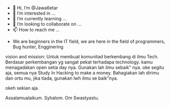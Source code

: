 - 👋 Hi, I’m @Jawa6etar
- 👀 I’m interested in ...
- 🌱 I’m currently learning ...
- 💞️ I’m looking to collaborate on ...
- 📫 How to reach me ...

<!---
Jawa6etar/Jawa6etar is a ✨ special ✨ repository because its `README.md` (this file) appears on your GitHub profile.
You can click the Preview link to take a look at your changes.
--->

- We are beginners in the IT field, we are here in the field of programmers, Bug hunter, Engginering

vision and mission: 
    Untuk membuat komunitad berkembang di ilmu Tech.
Berdasar perkembangan yg sangat pekat terhadapa technology. 
kamu menagadakan open setia day nya. 
Gunakan lah ilmu sebaik" nya.
oke segitu aja, semua nya
Study In Hacking to make a money.
Bahagiakan lah dirimu dan ortu mu, jika tiada, gunakan lwh ilmu se baik"nya.

okeh sekian aja.

Assalamualaikum.
Syhalom. 
Om Swastyastu.
